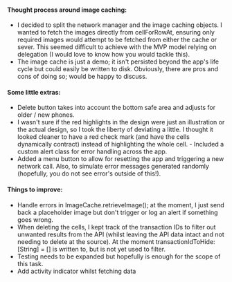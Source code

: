 #### Thought process around image caching:
- I decided to split the network manager and the image caching objects. I wanted to fetch the images directly from cellForRowAt, ensuring only required images would attempt to be fetched from either the cache or sever. This seemed difficult to achieve with the MVP model relying on delegation (I would love to know how you would tackle this).
- The image cache is just a demo; it isn't persisted beyond the app's life cycle but could easily be written to disk. Obviously, there are pros and cons of doing so; would be happy to discuss.

#### Some little extras:
- Delete button takes into account the bottom safe area and adjusts for older / new phones.
- I wasn't sure if the red highlights in the design were just an illustration or the actual design, so I took the liberty of deviating a little. I thought it looked cleaner to have a red check mark (and have the cells dynamically contract) instead of highlighting the whole cell. - Included a custom alert class for error handling across the app.
- Added a menu button to allow for resetting the app and triggering a new network call. Also, to simulate error messages generated randomly (hopefully, you do not see error's outside of this!).

#### Things to improve:
- Handle errors in ImageCache.retrieveImage(); at the moment, I just send back a placeholder image but don't trigger or log an alert if something goes wrong.
- When deleting the cells, I kept track of the transaction IDs to filter out unwanted results from the API (whilst leaving the API data intact and not needing to delete at the source). At the moment transactionIdToHide: [String] = [] is written to, but is not yet used to filter.
- Testing needs to be expanded but hopefully is enough for the scope of this task. 
- Add activity indicator whilst fetching data
